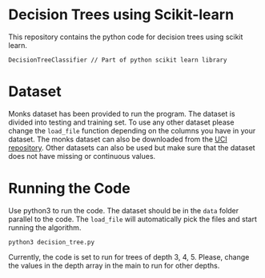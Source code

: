 # Decision Trees using Scikit-learn

This repository contains the python code for decision trees using scikit learn. 

    DecisionTreeClassifier // Part of python scikit learn library

# Dataset

Monks dataset has been provided to run the program. The dataset is divided into testing and training set. 
To use any other dataset please change the `load_file` function depending on the columns you have in your dataset.
The monks dataset can also be downloaded from the [UCI repository](https://archive.ics.uci.edu/ml/index.php).  Other datasets can also be used but make sure that the dataset does not have missing or continuous values. 

# Running the Code
Use python3 to run the code. The dataset should be in the `data` folder parallel to the code. The `load_file` will automatically pick the files and start running the algorithm. 

    python3 decision_tree.py
Currently, the code is set to run for trees of depth 3, 4, 5. Please, change the values in the depth array in the main to run for other depths. 
